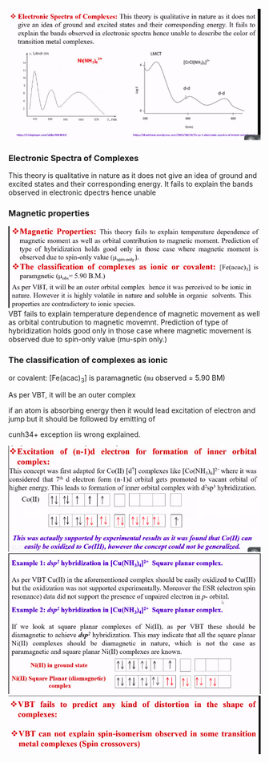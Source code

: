 ![img.png](img.png)
### Electronic Spectra of Complexes
This theory is qualitative in nature as it does not give an idea of ground and excited states and their corresponding energy. It fails to explain the bands observed in electronic dpectrs hence unable


### Magnetic properties
![img_1.png](img_1.png)
VBT fails to explain temperature dependence of magnetic movement as well as orbital contrubution to magnetic movemnt. Prediction of type of hybridization holds good only in those case where magnetic movement is  observed due to spin-only value (mu-spin only.)

### The classification of complexes as ionic 
or covalent:
[Fe(acac)<sub>3</sub>] is paramagnetic (`mu` observed = 5.90 BM)

As per VBT, it will be an outer complex 

if an atom is absorbing energy then it would lead excitation of electron and jump but it should be followed by emitting of 

cunh34+ exception iis wrong explained.

![img_3.png](img_3.png)
![img_4.png](img_4.png)
![img_5.png](img_5.png)
